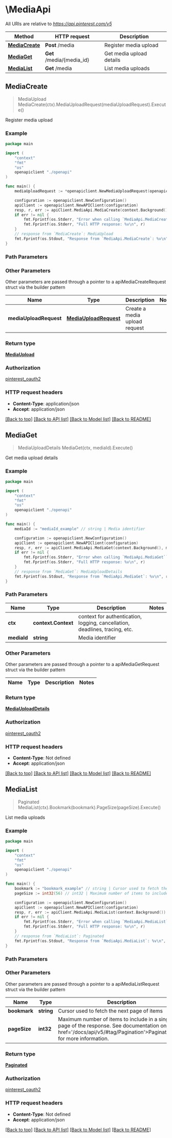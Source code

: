 # \MediaApi

All URIs are relative to *https://api.pinterest.com/v5*

Method | HTTP request | Description
------------- | ------------- | -------------
[**MediaCreate**](MediaApi.md#MediaCreate) | **Post** /media | Register media upload
[**MediaGet**](MediaApi.md#MediaGet) | **Get** /media/{media_id} | Get media upload details
[**MediaList**](MediaApi.md#MediaList) | **Get** /media | List media uploads



## MediaCreate

> MediaUpload MediaCreate(ctx).MediaUploadRequest(mediaUploadRequest).Execute()

Register media upload



### Example

```go
package main

import (
    "context"
    "fmt"
    "os"
    openapiclient "./openapi"
)

func main() {
    mediaUploadRequest := *openapiclient.NewMediaUploadRequest(openapiclient.MediaUploadType("video")) // MediaUploadRequest | Create a media upload request

    configuration := openapiclient.NewConfiguration()
    apiClient := openapiclient.NewAPIClient(configuration)
    resp, r, err := apiClient.MediaApi.MediaCreate(context.Background()).MediaUploadRequest(mediaUploadRequest).Execute()
    if err != nil {
        fmt.Fprintf(os.Stderr, "Error when calling `MediaApi.MediaCreate``: %v\n", err)
        fmt.Fprintf(os.Stderr, "Full HTTP response: %v\n", r)
    }
    // response from `MediaCreate`: MediaUpload
    fmt.Fprintf(os.Stdout, "Response from `MediaApi.MediaCreate`: %v\n", resp)
}
```

### Path Parameters



### Other Parameters

Other parameters are passed through a pointer to a apiMediaCreateRequest struct via the builder pattern


Name | Type | Description  | Notes
------------- | ------------- | ------------- | -------------
 **mediaUploadRequest** | [**MediaUploadRequest**](MediaUploadRequest.md) | Create a media upload request | 

### Return type

[**MediaUpload**](MediaUpload.md)

### Authorization

[pinterest_oauth2](../README.md#pinterest_oauth2)

### HTTP request headers

- **Content-Type**: application/json
- **Accept**: application/json

[[Back to top]](#) [[Back to API list]](../README.md#documentation-for-api-endpoints)
[[Back to Model list]](../README.md#documentation-for-models)
[[Back to README]](../README.md)


## MediaGet

> MediaUploadDetails MediaGet(ctx, mediaId).Execute()

Get media upload details



### Example

```go
package main

import (
    "context"
    "fmt"
    "os"
    openapiclient "./openapi"
)

func main() {
    mediaId := "mediaId_example" // string | Media identifier

    configuration := openapiclient.NewConfiguration()
    apiClient := openapiclient.NewAPIClient(configuration)
    resp, r, err := apiClient.MediaApi.MediaGet(context.Background(), mediaId).Execute()
    if err != nil {
        fmt.Fprintf(os.Stderr, "Error when calling `MediaApi.MediaGet``: %v\n", err)
        fmt.Fprintf(os.Stderr, "Full HTTP response: %v\n", r)
    }
    // response from `MediaGet`: MediaUploadDetails
    fmt.Fprintf(os.Stdout, "Response from `MediaApi.MediaGet`: %v\n", resp)
}
```

### Path Parameters


Name | Type | Description  | Notes
------------- | ------------- | ------------- | -------------
**ctx** | **context.Context** | context for authentication, logging, cancellation, deadlines, tracing, etc.
**mediaId** | **string** | Media identifier | 

### Other Parameters

Other parameters are passed through a pointer to a apiMediaGetRequest struct via the builder pattern


Name | Type | Description  | Notes
------------- | ------------- | ------------- | -------------


### Return type

[**MediaUploadDetails**](MediaUploadDetails.md)

### Authorization

[pinterest_oauth2](../README.md#pinterest_oauth2)

### HTTP request headers

- **Content-Type**: Not defined
- **Accept**: application/json

[[Back to top]](#) [[Back to API list]](../README.md#documentation-for-api-endpoints)
[[Back to Model list]](../README.md#documentation-for-models)
[[Back to README]](../README.md)


## MediaList

> Paginated MediaList(ctx).Bookmark(bookmark).PageSize(pageSize).Execute()

List media uploads



### Example

```go
package main

import (
    "context"
    "fmt"
    "os"
    openapiclient "./openapi"
)

func main() {
    bookmark := "bookmark_example" // string | Cursor used to fetch the next page of items (optional)
    pageSize := int32(56) // int32 | Maximum number of items to include in a single page of the response. See documentation on <a href='/docs/api/v5/#tag/Pagination'>Pagination</a> for more information. (optional) (default to 25)

    configuration := openapiclient.NewConfiguration()
    apiClient := openapiclient.NewAPIClient(configuration)
    resp, r, err := apiClient.MediaApi.MediaList(context.Background()).Bookmark(bookmark).PageSize(pageSize).Execute()
    if err != nil {
        fmt.Fprintf(os.Stderr, "Error when calling `MediaApi.MediaList``: %v\n", err)
        fmt.Fprintf(os.Stderr, "Full HTTP response: %v\n", r)
    }
    // response from `MediaList`: Paginated
    fmt.Fprintf(os.Stdout, "Response from `MediaApi.MediaList`: %v\n", resp)
}
```

### Path Parameters



### Other Parameters

Other parameters are passed through a pointer to a apiMediaListRequest struct via the builder pattern


Name | Type | Description  | Notes
------------- | ------------- | ------------- | -------------
 **bookmark** | **string** | Cursor used to fetch the next page of items | 
 **pageSize** | **int32** | Maximum number of items to include in a single page of the response. See documentation on &lt;a href&#x3D;&#39;/docs/api/v5/#tag/Pagination&#39;&gt;Pagination&lt;/a&gt; for more information. | [default to 25]

### Return type

[**Paginated**](Paginated.md)

### Authorization

[pinterest_oauth2](../README.md#pinterest_oauth2)

### HTTP request headers

- **Content-Type**: Not defined
- **Accept**: application/json

[[Back to top]](#) [[Back to API list]](../README.md#documentation-for-api-endpoints)
[[Back to Model list]](../README.md#documentation-for-models)
[[Back to README]](../README.md)

